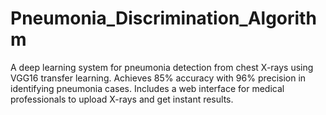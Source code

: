 # Pneumonia_Discrimination_Algorithm
A deep learning system for pneumonia detection from chest X-rays using VGG16 transfer learning. Achieves 85% accuracy with 96% precision in identifying pneumonia cases. Includes a web interface for medical professionals to upload X-rays and get instant results.
